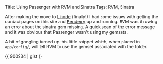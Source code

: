 Title: Using Passenger with RVM and Sinatra
Tags: RVM, Sinatra

After making the move to [Linode](http://linode.com) (finally!) I had some issues with getting the contact pages on this site and [Penderry](http://Penderry.com) up and running. RVM was throwing an error about the sinatra gem missing. A quick scan of the error message and it was obvious that Passenger wasn't using my gemsets.

A bit of googling turned up this little snippet which, when placed in `app/config/`, will tell RVM to use the gemset associated with the folder.

{{ 900934 | gist }}
